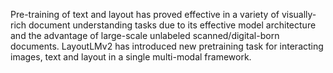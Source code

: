 Pre-training of text and layout has proved
effective in a variety of visually-rich document understanding tasks due to its effective model architecture and the advantage
of large-scale unlabeled scanned/digital-born
documents. LayoutLMv2 has introduced new pretraining task for interacting images, text and layout in a single multi-modal framework. 